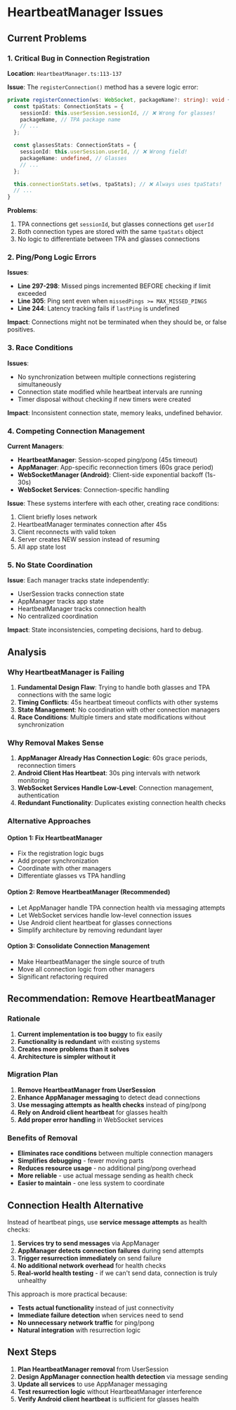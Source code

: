 # HeartbeatManager Issues

## Current Problems

### 1. **Critical Bug in Connection Registration**

**Location**: `HeartbeatManager.ts:113-137`

**Issue**: The `registerConnection()` method has a severe logic error:

```typescript
private registerConnection(ws: WebSocket, packageName?: string): void {
  const tpaStats: ConnectionStats = {
    sessionId: this.userSession.sessionId, // ❌ Wrong for glasses!
    packageName, // TPA package name
    // ...
  };

  const glassesStats: ConnectionStats = {
    sessionId: this.userSession.userId, // ❌ Wrong field!
    packageName: undefined, // Glasses
    // ...
  };

  this.connectionStats.set(ws, tpaStats); // ❌ Always uses tpaStats!
  // ...
}
```

**Problems**:
1. TPA connections get `sessionId`, but glasses connections get `userId` 
2. Both connection types are stored with the same `tpaStats` object
3. No logic to differentiate between TPA and glasses connections

### 2. **Ping/Pong Logic Errors**

**Issues**:
- **Line 297-298**: Missed pings incremented BEFORE checking if limit exceeded
- **Line 305**: Ping sent even when `missedPings >= MAX_MISSED_PINGS`  
- **Line 244**: Latency tracking fails if `lastPing` is undefined

**Impact**: Connections might not be terminated when they should be, or false positives.

### 3. **Race Conditions**

**Issues**:
- No synchronization between multiple connections registering simultaneously
- Connection state modified while heartbeat intervals are running
- Timer disposal without checking if new timers were created

**Impact**: Inconsistent connection state, memory leaks, undefined behavior.

### 4. **Competing Connection Management**

**Current Managers**:
- **HeartbeatManager**: Session-scoped ping/pong (45s timeout)
- **AppManager**: App-specific reconnection timers (60s grace period)  
- **WebSocketManager (Android)**: Client-side exponential backoff (1s-30s)
- **WebSocket Services**: Connection-specific handling

**Issue**: These systems interfere with each other, creating race conditions:

1. Client briefly loses network
2. HeartbeatManager terminates connection after 45s
3. Client reconnects with valid token
4. Server creates NEW session instead of resuming
5. All app state lost

### 5. **No State Coordination**

**Issue**: Each manager tracks state independently:
- UserSession tracks connection state
- AppManager tracks app state  
- HeartbeatManager tracks connection health
- No centralized coordination

**Impact**: State inconsistencies, competing decisions, hard to debug.

## Analysis

### Why HeartbeatManager is Failing

1. **Fundamental Design Flaw**: Trying to handle both glasses and TPA connections with the same logic
2. **Timing Conflicts**: 45s heartbeat timeout conflicts with other systems
3. **State Management**: No coordination with other connection managers
4. **Race Conditions**: Multiple timers and state modifications without synchronization

### Why Removal Makes Sense

1. **AppManager Already Has Connection Logic**: 60s grace periods, reconnection timers
2. **Android Client Has Heartbeat**: 30s ping intervals with network monitoring
3. **WebSocket Services Handle Low-Level**: Connection management, authentication
4. **Redundant Functionality**: Duplicates existing connection health checks

### Alternative Approaches

#### Option 1: Fix HeartbeatManager
- Fix the registration logic bugs
- Add proper synchronization  
- Coordinate with other managers
- Differentiate glasses vs TPA handling

#### Option 2: Remove HeartbeatManager (Recommended)
- Let AppManager handle TPA connection health via messaging attempts
- Let WebSocket services handle low-level connection issues
- Use Android client heartbeat for glasses connections
- Simplify architecture by removing redundant layer

#### Option 3: Consolidate Connection Management  
- Make HeartbeatManager the single source of truth
- Move all connection logic from other managers
- Significant refactoring required

## Recommendation: Remove HeartbeatManager

### Rationale
1. **Current implementation is too buggy** to fix easily
2. **Functionality is redundant** with existing systems
3. **Creates more problems than it solves** 
4. **Architecture is simpler without it**

### Migration Plan
1. **Remove HeartbeatManager from UserSession**
2. **Enhance AppManager messaging** to detect dead connections
3. **Use messaging attempts as health checks** instead of ping/pong
4. **Rely on Android client heartbeat** for glasses health
5. **Add proper error handling** in WebSocket services

### Benefits of Removal
- **Eliminates race conditions** between multiple connection managers
- **Simplifies debugging** - fewer moving parts
- **Reduces resource usage** - no additional ping/pong overhead
- **More reliable** - use actual message sending as health check
- **Easier to maintain** - one less system to coordinate

## Connection Health Alternative

Instead of heartbeat pings, use **service message attempts** as health checks:

1. **Services try to send messages** via AppManager
2. **AppManager detects connection failures** during send attempts  
3. **Trigger resurrection immediately** on send failure
4. **No additional network overhead** for health checks
5. **Real-world health testing** - if we can't send data, connection is truly unhealthy

This approach is more practical because:
- **Tests actual functionality** instead of just connectivity
- **Immediate failure detection** when services need to send
- **No unnecessary network traffic** for ping/pong
- **Natural integration** with resurrection logic

## Next Steps

1. **Plan HeartbeatManager removal** from UserSession
2. **Design AppManager connection health detection** via message sending
3. **Update all services** to use AppManager messaging
4. **Test resurrection logic** without HeartbeatManager interference
5. **Verify Android client heartbeat** is sufficient for glasses health